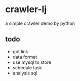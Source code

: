 # crawler-lj

a simple crawler demo by python
 
## todo

- got link
- data format
- use mysql to store
- schedule task
- analysis sql